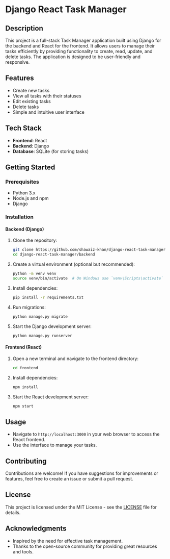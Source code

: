 # Django React Task Manager

## Description
This project is a full-stack Task Manager application built using Django for the backend and React for the frontend. It allows users to manage their tasks efficiently by providing functionality to create, read, update, and delete tasks. The application is designed to be user-friendly and responsive.

## Features
- Create new tasks
- View all tasks with their statuses
- Edit existing tasks
- Delete tasks
- Simple and intuitive user interface

## Tech Stack
- **Frontend**: React
- **Backend**: Django
- **Database**: SQLite (for storing tasks)

## Getting Started

### Prerequisites
- Python 3.x
- Node.js and npm
- Django

### Installation

#### Backend (Django)
1. Clone the repository:
   ```bash
   git clone https://github.com/shawaiz-khan/django-react-task-manager.git
   cd django-react-task-manager/backend
   ```
2. Create a virtual environment (optional but recommended):
   ```bash
   python -m venv venv
   source venv/bin/activate  # On Windows use `venv\Scripts\activate`
   ```
3. Install dependencies:
   ```bash
   pip install -r requirements.txt
   ```
4. Run migrations:
   ```bash
   python manage.py migrate
   ```
5. Start the Django development server:
   ```bash
   python manage.py runserver
   ```

#### Frontend (React)
1. Open a new terminal and navigate to the frontend directory:
   ```bash
   cd frontend
   ```
2. Install dependencies:
   ```bash
   npm install
   ```
3. Start the React development server:
   ```bash
   npm start
   ```

## Usage
- Navigate to `http://localhost:3000` in your web browser to access the React frontend.
- Use the interface to manage your tasks.

## Contributing
Contributions are welcome! If you have suggestions for improvements or features, feel free to create an issue or submit a pull request.

## License
This project is licensed under the MIT License - see the [LICENSE](LICENSE) file for details.

## Acknowledgments
- Inspired by the need for effective task management.
- Thanks to the open-source community for providing great resources and tools.
```